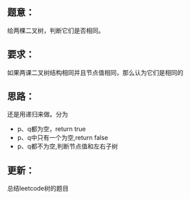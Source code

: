 ## 题意：
给两棵二叉树，判断它们是否相同。

## 要求：
如果两课二叉树结构相同并且节点值相同，那么认为它们是相同的

## 思路：
还是用递归来做。分为
- p、q都为空，return true
- p、q中只有一个为空,return false
- p、q都不为空,判断节点值和左右子树

## 更新：
总结leetcode树的题目

